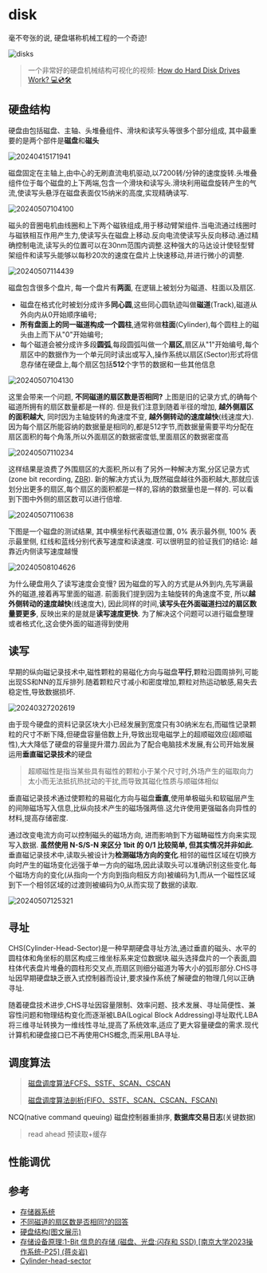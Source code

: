 
# disk

毫不夸张的说, 硬盘堪称机械工程的一个奇迹!

![disks](https://raw.githubusercontent.com/learner-lu/picbed/master/disks.gif)

> 一个非常好的硬盘机械结构可视化的视频: [How do Hard Disk Drives Work?  💻💿🛠](https://www.youtube.com/watch?v=wtdnatmVdIg)

## 硬盘结构

硬盘由包括磁盘、主轴、头堆叠组件、滑块和读写头等很多个部分组成, 其中最重要的是两个部件是**磁盘**和**磁头**

![20240415171941](https://raw.githubusercontent.com/learner-lu/picbed/master/20240415171941.png)

磁盘固定在主轴上,由中心的无刷直流电机驱动,以7200转/分钟的速度旋转.头堆叠组件位于每个磁盘的上下两端,包含一个滑块和读写头.滑块利用磁盘旋转产生的气流,使读写头悬浮在磁盘表面仅15纳米的高度,实现精确读写.

![20240507104100](https://raw.githubusercontent.com/learner-lu/picbed/master/20240507104100.png)

磁头的音圈电机由线圈和上下两个磁铁组成,用于移动臂架组件.当电流通过线圈时与磁铁相互作用产生力,使读写头在磁盘上移动.反向电流使读写头反向移动.通过精确控制电流,读写头的位置可以在30nm范围内调整.这种强大的马达设计使轻型臂架组件和读写头能够以每秒20次的速度在盘片上快速移动,并进行微小的调整.

![20240507114439](https://raw.githubusercontent.com/learner-lu/picbed/master/20240507114439.png)

磁盘包含很多个盘片, 每一个盘片有**两面**, 在逻辑上被划分为磁道、柱面以及扇区.

- 磁盘在格式化时被划分成许多**同心圆**,这些同心圆轨迹叫做**磁道**(Track),磁道从外向内从0开始顺序编号;
- **所有盘面上的同一磁道构成一个圆柱**,通常称做**柱面**(Cylinder),每个圆柱上的磁头由上而下从"0"开始编号;
- 每个磁道会被分成许多段**圆弧**,每段圆弧叫做一个**扇区**,扇区从"1"开始编号,每个扇区中的数据作为一个单元同时读出或写入,操作系统以扇区(Sector)形式将信息存储在硬盘上,每个扇区包括**512**个字节的数据和一些其他信息

![20240507104130](https://raw.githubusercontent.com/learner-lu/picbed/master/20240507104130.png)

这里会带来一个问题, **不同磁道的扇区数是否相同?** 上图是旧的记录方式,的确每个磁道所拥有的扇区数量都是一样的. 但是我们注意到随着半径的增加, **越外侧扇区的面积越大**, 同时因为主轴旋转的角速度不变, **越外侧转动的速度越快**(线速度大). 因为每个扇区所能容纳的数据量是相同的,都是512字节,而数据量需要平均分配在扇区面积的每个角落,所以外面扇区的数据密度低,里面扇区的数据密度高

![20240507110234](https://raw.githubusercontent.com/learner-lu/picbed/master/20240507110234.png)

这样结果是浪费了外围扇区的大面积,所以有了另外一种解决方案,分区记录方式 (zone bit recording, [ZBR](https://en.wikipedia.org/wiki/Zone_bit_recording)). 新的解决方式认为,既然磁盘越往外面积越大,那就应该划分出更多的扇区,每个扇区的面积都是一样的,容纳的数据量也是一样的. 可以看到下图中外侧的扇区数可以进行倍增.

![20240507110638](https://raw.githubusercontent.com/learner-lu/picbed/master/20240507110638.png)

下图是一个磁盘的测试结果, 其中横坐标代表磁道位置, 0% 表示最外侧, 100% 表示最里侧, 红线和蓝线分别代表写速度和读速度. 可以很明显的验证我们的结论: 越靠近内侧读写速度越慢

![20240508104626](https://raw.githubusercontent.com/learner-lu/picbed/master/20240508104626.png)

为什么硬盘用久了读写速度会变慢? 因为磁盘的写入的方式是从外到内,先写满最外的磁道,接着再写里面的磁道. 前面我们提到因为主轴旋转的角速度不变, 所以**越外侧转动的速度越快**(线速度大), 因此同样的时间,**读写头在外面磁道扫过的扇区数量要更多**, 反映出来的是就是**读写速度更快**. 为了解决这个问题可以进行磁盘整理或者格式化,这会使外面的磁道得到使用

## 读写

早期的纵向磁记录技术中,磁性颗粒的易磁化方向与磁盘**平行**,颗粒沿圆周排列,可能出现SS和NN的互斥排列.随着颗粒尺寸减小和密度增加,颗粒对热运动敏感,易失去稳定性,导致数据损坏.

![20240327202619](https://raw.githubusercontent.com/learner-lu/picbed/master/20240327202619.png)

由于现今硬盘的资料记录区块大小已经发展到宽度只有30纳米左右,而磁性记录颗粒的尺寸不断下降,但硬盘容量倍数上升,导致出现电磁学上的超顺磁效应(超顺磁性),大大降低了硬盘的容量提升潜力.因此为了配合电脑技术发展,有公司开始发展运用**垂直磁记录技术**的硬盘

> 超顺磁性是指当某些具有磁性的颗粒小于某个尺寸时,外场产生的磁取向力太小而无法抵抗热扰动的干扰,而导致其磁化性质与顺磁体相似

垂直磁记录技术通过使颗粒的易磁化方向与磁盘**垂直**,使用单极磁头和软磁层产生的间隙磁场写入信息,比纵向技术产生的磁场强两倍.这允许使用更强磁各向异性的材料,提高存储密度.

通过改变电流方向可以控制磁头的磁场方向, 进而影响到下方磁畴磁性方向来实现写入数据. **虽然使用 N-S/S-N 来区分 1bit 的 0/1 比较简单, 但其实情况并非如此**. 垂直磁记录技术中,读取头被设计为**检测磁场方向的变化**.相邻的磁性区域在切换方向时产生的磁场变化远强于单一方向的磁场,因此读取头可以准确识别这些变化.每个磁场方向的变化(从指向一个方向到指向相反方向)被编码为1,而从一个磁性区域到下一个相邻区域的过渡则被编码为0,从而实现了数据的读取.

![20240507125321](https://raw.githubusercontent.com/learner-lu/picbed/master/20240507125321.png)

## 寻址

CHS(Cylinder-Head-Sector)是一种早期硬盘寻址方法,通过垂直的磁头、水平的圆柱体和角坐标的扇区构成三维坐标系来定位数据块.磁头选择盘片的一个表面,圆柱体代表盘片堆叠的圆柱形交叉点,而扇区则细分磁道为等大小的弧形部分.CHS寻址因早期硬盘缺乏嵌入式控制器而设计,要求操作系统了解硬盘的物理几何以正确寻址.

随着硬盘技术进步,CHS寻址因容量限制、效率问题、技术发展、寻址简便性、兼容性问题和物理结构变化而逐渐被LBA(Logical Block Addressing)寻址取代.LBA将三维寻址转换为一维线性寻址,提高了系统效率,适应了更大容量硬盘的需求.现代计算机和硬盘接口已不再使用CHS概念,而采用LBA寻址.

## 调度算法

> [磁盘调度算法FCFS、SSTF、SCAN、CSCAN](https://www.cnblogs.com/chen-cs/p/13180242.html)
> 
> [磁盘调度算法剖析(FIFO、SSTF、SCAN、CSCAN、FSCAN)](https://blog.csdn.net/Jaster_wisdom/article/details/52345674)

NCQ(native command queuing) 磁盘控制器重排序, **数据库交易日志**(关键数据)

> read ahead 预读取+缓存

## 性能调优

## 参考

- [存储器系统](https://zhuanlan.zhihu.com/p/105388861)
- [不同磁道的扇区数是否相同?的回答](https://www.zhihu.com/question/20537787/answer/77591552)
- [硬盘结构(图文展示)](https://www.cnblogs.com/cyx-b/p/14095057.html)
- [存储设备原理:1-Bit 信息的存储 (磁盘、光盘;闪存和 SSD) [南京大学2023操作系统-P25] (蒋炎岩)](https://www.bilibili.com/video/BV1Bh4y1x7tv/)
- [Cylinder-head-sector](https://en.wikipedia.org/wiki/Cylinder-head-sector)